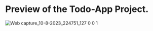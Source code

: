 # Preview of the Todo-App Project.

![Web capture_10-8-2023_224751_127 0 0 1](https://github.com/DONIPATINAVEEN/Todo-App/assets/84661397/315d4bc7-3b13-47b6-9677-b616ed71e436)

